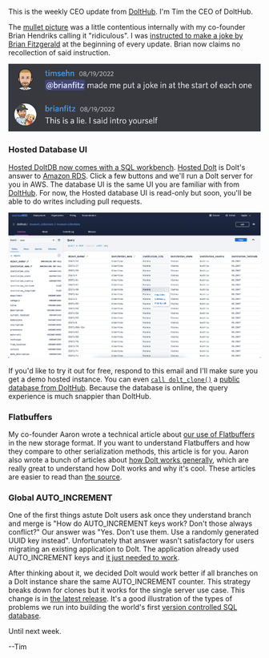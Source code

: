 This is the weekly CEO update from [DoltHub](https://www.dolthub.com/). I'm Tim the CEO of DoltHub.

The [mullet picture](https://mailchi.mp/dolthub.com/tims-weekly-dolthub-update-n5f023c6xj) was a little contentious internally with my co-founder Brian Hendriks calling it "ridiculous". I was [instructed to make a joke by Brian Fitzgerald](https://github.com/dolthub/weekly-updates) at the beginning of every update. Brian now claims no recollection of said instruction. 

[![Brian Lies](../images/brian-lies.png)](https://discord.com/invite/RFwfYpu)

### Hosted Database UI

[Hosted DoltDB now comes with a SQL workbench](https://www.dolthub.com/blog/2022-08-24-hosted-sql-workbench/). [Hosted Dolt](https://hosted.doltdb.com/) is Dolt's answer to [Amazon RDS](https://aws.amazon.com/rds/). Click a few buttons and we'll run a Dolt server for you in AWS. The database UI is the same UI you are familiar with from [DoltHub](https://www.dolthub.com). For now, the Hosted database UI is read-only but soon, you'll be able to do writes including pull requests.

[![Hosted Database UI](../images/hosted-database-ui.png)](https://www.dolthub.com/blog/2022-08-24-hosted-sql-workbench/)

If you'd like to try it out for free, respond to this email and I'll make sure you get a demo hosted instance. You can even [`call dolt_clone()`](https://docs.dolthub.com/sql-reference/version-control/dolt-sql-procedures#dolt_clone) a [public database from DoltHub](https://www.dolthub.com/profile/discover). Because the database is online, the query experience is much snappier than DoltHub.

### Flatbuffers

My co-founder Aaron wrote a technical article about [our use of Flatbuffers](https://www.dolthub.com/blog/2022-08-22-why-we-chose-flatbuffers/) in the new storage format. If you want to understand Flatbuffers and how they compare to other serialization methods, this article is for you. Aaron also wrote a bunch of articles about [how Dolt works generally](https://docs.dolthub.com/architecture/storage-engine#how-dolt-works-blog-series), which are really great to understand how Dolt works and why it's cool. These articles are easier to read than [the source](https://github.com/dolthub/dolt).

### Global AUTO_INCREMENT

One of the first things astute Dolt users ask once they understand branch and merge is "How do AUTO_INCREMENT keys work? Don't those always conflict?" Our answer was "Yes. Don't use them. Use a randomly generated UUID key instead". Unfortunately that answer wasn't satisfactory for users migrating an existing application to Dolt. The application already used AUTO_INCREMENT keys and [it just needed to work](https://github.com/dolthub/dolt/issues/3373).

After thinking about it, we decided Dolt would work better if all branches on a Dolt instance share the same AUTO_INCREMENT counter. This strategy breaks down for clones but it works for the single server use case. This change is in [the latest release](https://github.com/dolthub/dolt/releases/tag/v0.40.29). It's a good illustration of the types of problems we run into building the world's first [version controlled SQL database](https://www.dolthub.com/blog/2022-08-04-database-versioning/).

Until next week.

--Tim